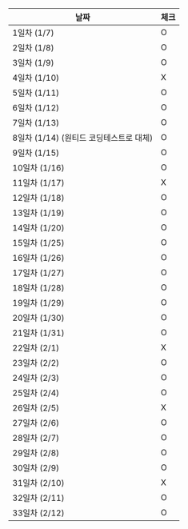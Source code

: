 | 날짜        | 체크 |
|-----------| --- |
| 1일차 (1/7) | O |
| 2일차 (1/8) | O |
| 3일차 (1/9) | O |
| 4일차 (1/10) | X |
| 5일차 (1/11) | O |
| 6일차 (1/12) | O |
| 7일차 (1/13) | O |
| 8일차 (1/14) (원티드 코딩테스트로 대체)| O |
| 9일차 (1/15)| O |
| 10일차 (1/16)| O |
| 11일차 (1/17)| X |
| 12일차 (1/18)| O |
| 13일차 (1/19)| O |
| 14일차 (1/20)| O |
| 15일차 (1/25)| O |
| 16일차 (1/26)| O |
| 17일차 (1/27)| O |
| 18일차 (1/28)| O |
| 19일차 (1/29)| O |
| 20일차 (1/30)| O |
| 21일차 (1/31)| O |
| 22일차 (2/1)| X |
| 23일차 (2/2)| O |
| 24일차 (2/3)| O |
| 25일차 (2/4)| O |
| 26일차 (2/5)| X |
| 27일차 (2/6)| O |
| 28일차 (2/7)| O |
| 29일차 (2/8)| O |
| 30일차 (2/9)| O |
| 31일차 (2/10)| X |
| 32일차 (2/11)| O |
| 33일차 (2/12)| O |